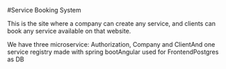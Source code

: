 #Service Booking System

This is the site where a company can create any service, and clients can book any service available on that website.

We have three microservice: Authorization, Company and ClientAnd one service registry made with spring bootAngular used for FrontendPostgres as DB

